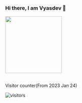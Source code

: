 ### Hi there, I am Vyasdev 👋

<!--
**Vyasdev217/Vyasdev217** is a ✨ _special_ ✨ repository because its `README.md` (this file) appears on your GitHub profile.

Here are some ideas to get you started:

- 🔭 I’m currently working on ...
- 🌱 I’m currently learning ...
- 👯 I’m looking to collaborate on ...
- 🤔 I’m looking for help with ...
- 💬 Ask me about ...
- 📫 How to reach me: ...
- 😄 Pronouns: ...
- ⚡ Fun fact: ...
-->


<!--a href="https://github.com/Vyasdev217/Vyasdev217">
  <img height="180em" align="center" style="padding-bottom:8px" src="https://github-readme-stats.vercel.app/api?username=Vyasdev217&show_icons=true&hide_border=true&count_private=true&include_all_commits=true&theme=tokyonight&hide=prs" />
</a-->
<a href="https://github.com/Vyasdev217/Vyasdev217">
  <img height="180em" align="center" src="https://github-readme-stats.vercel.app/api/top-langs/?username=Vyasdev217&layout=compact&hide_border=true&langs_count=6&theme=tokyonight" />
</a>

<br>
<br>

<!--a href="https://projecteuler.net/">
  <img align="center" src="https://projecteuler.net/profile/Vyasdev217.png" />
</a-->

<!--a href="https://www.codewars.com/users/Vyasdev217">
  <img align="center" src="https://www.codewars.com/users/Vyasdev217/badges/large" />
</a-->

Visitor counter(From 2023 Jan 24)

![visitors](https://profile-counter.glitch.me/vyasdev217/count.svg)
